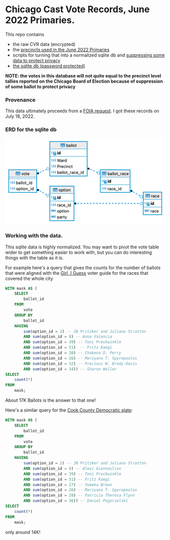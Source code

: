 # Chicago Cast Vote Records, June 2022 Primaries.

This repo contains 

* the raw CVR data (encrypted)
* the [precincts used in the June 2022 Primaries](./raw)
* scripts for turning that into a normalized sqlite db and [suppressing some data to protect privacy](./scripts/suppress.sql)
* [the sqlite db (password protected)](https://github.com/fgregg/cast-vote-record/releases/download/v1/cvr_geo_suppress.db.zip)

**NOTE: the votes in this database will not quite equal to the precinct level tallies reported on the Chicago Board of Election because of suppression of some ballot to protect privacy**

### Provenance
This data ultimately proceeds from a [FOIA request](https://www.muckrock.com/foi/chicago-169/cast-vote-record-120119/). I got these records on July 18, 2022.

### ERD for the sqlite db

![This is an image](/erd.png)

### Working with the data.

This sqlite data is highly normalized. You may want to pivot the vote table wider to get something easier to work with, but you can do interesting things 
with the table as it is.

For example here's a query that gives the counts for the number of ballots
that were aligned with the [Girl, I Guess](https://docs.google.com/document/d/11diBlRiahHsCkHHpV1lt2fHHxgRwQpz-G0t9iGeBCtI/edit#heading=h.3jcg60s3d56u) voter guide for the races that covered the whole city

```sql
WITH mask AS (
    SELECT
        ballot_id
    FROM
        vote
    GROUP BY
        ballot_id
    HAVING
        sum(option_id = 2) -- JB Pritzker and Juliana Stratton
        AND sum(option_id = 8) -- Anna Valencia
        AND sum(option_id = 39) -- Toni Preckwinkle
        AND sum(option_id = 51)  -- Fritz Kaegi
        AND sum(option_id = 38) -- Chakena D. Perry
        AND sum(option_id = 26) -- Mariyana T. Spyropoulos
        AND sum(option_id = 32) -- Precious W. Brady-Davis
        AND sum(option_id = 34)) -- Sharon Waller
SELECT
    count(*)
FROM
    mask;
```

About 17K Ballots is the answer to that one!

Here's a similar query for the [Cook County Democratic slate](https://www.cookcountydems.com/cook-county-democrats-endorse-slate-for-2022-primary/):

```sql
WITH mask AS (
    SELECT
        ballot_id
    FROM
        vote
    GROUP BY
        ballot_id
    HAVING
        sum(option_id = 2) -- JB Pritzker and Juliana Stratton
        AND sum(option_id = 6) -- Alexi Giannoulias
        AND sum(option_id = 39) -- Toni Preckwinkle
        AND sum(option_id = 51) -- Fritz Kaegi
        AND sum(option_id = 27) -- Yumeka Brown
        AND sum(option_id = 26) -- Mariyana T. Spyropoulos
        AND sum(option_id = 28) -- Patricia Theresa Flynn
        AND sum(option_id = 36)) -- Daniel Pogorzelski
SELECT
    count(*)
FROM
    mask;
```

only around 14K!
